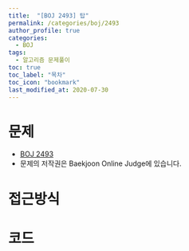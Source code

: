 ```yaml
---
title:  "[BOJ 2493] 탑"
permalink: /categories/boj/2493
author_profile: true
categories:
  - BOJ
tags:
  - 알고리즘 문제풀이
toc: true
toc_label: "목차"
toc_icon: "bookmark"
last_modified_at: 2020-07-30
---
```

# 문제
* [BOJ 2493]()
* 문제의 저작권은 Baekjoon Online Judge에 있습니다.  

# 접근방식 


# 코드
```java

```